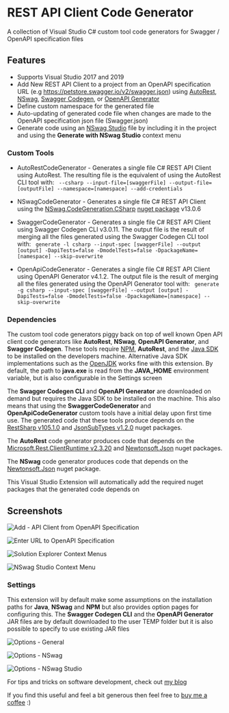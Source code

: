 # REST API Client Code Generator
A collection of Visual Studio C# custom tool code generators for Swagger / OpenAPI specification files

## Features

- Supports Visual Studio 2017 and 2019
- Add New REST API Client to a project from an OpenAPI specification URL (e.g https://petstore.swagger.io/v2/swagger.json) using [AutoRest](https://github.com/Azure/autorest), [NSwag](https://github.com/RicoSuter/NSwag), [Swagger Codegen](https://github.com/swagger-api/swagger-codegen), or [OpenAPI Generator](https://github.com/OpenAPITools/openapi-generator)
- Define custom namespace for the generated file
- Auto-updating of generated code file when changes are made to the OpenAPI specification json file (Swagger.json)
- Generate code using an [NSwag Studio](https://github.com/RicoSuter/NSwag/wiki/NSwagStudio) file by including it in the project and using the **Generate with NSwag Studio** context menu


### Custom Tools

- AutoRestCodeGenerator - Generates a single file C# REST API Client using AutoRest. 
The resulting file is the equivalent of using the AutoRest CLI tool with:
` --csharp --input-file=[swaggerFile] --output-file=[outputFile] --namespace=[namespace] --add-credentials`

- NSwagCodeGenerator - Generates a single file C# REST API Client using the [NSwag.CodeGeneration.CSharp](https://github.com/RSuter/NSwag/wiki/SwaggerToCSharpClientGenerator) [nuget package](https://www.nuget.org/packages/NSwag.CodeGeneration.CSharp/) v13.0.6

- SwaggerCodeGenerator - Generates a single file C# REST API Client using Swagger Codegen CLI v3.0.11.
The output file is the result of merging all the files generated using the Swagger Codegen CLI tool with:
` generate -l csharp --input-spec [swaggerFile] --output [output] -DapiTests=false -DmodelTests=false -DpackageName=[namespace] --skip-overwrite`

- OpenApiCodeGenerator - Generates a single file C# REST API Client using OpenAPI Generator v4.1.2.
The output file is the result of merging all the files generated using the OpenAPI Generator tool with:
` generate -g csharp --input-spec [swaggerFile] --output [output] -DapiTests=false -DmodelTests=false -DpackageName=[namespace] --skip-overwrite`


### Dependencies

The custom tool code generators piggy back on top of well known Open API client code generators like **AutoRest**, **NSwag**, **OpenAPI Generator**, and **Swagger Codegen**. These tools require [NPM](https://www.npmjs.com/get-npm), **AutoRest**, and the [Java SDK](https://java.com/en/download/manual.jsp) to be installed on the developers machine. Alternative Java SDK implementations such as the [OpenJDK](https://adoptopenjdk.net) works fine with this extension. By default, the path to **java.exe** is read from the **JAVA_HOME** environment variable, but is also configurable in the Settings screen

The **Swagger Codegen CLI** and **OpenAPI Generator** are downloaded on demand but requires the Java SDK to be installed on the machine. This also means that using the **SwaggerCodeGenerator** and **OpenApiCodeGenerator** custom tools have a initial delay upon first time use. The generated code that these tools produce depends on the [RestSharp v105.1.0](https://www.nuget.org/packages/RestSharp/105.1.0) and [JsonSubTypes v1.2.0](https://www.nuget.org/packages/JsonSubTypes/1.2.0) nuget packages. 

The **AutoRest** code generator produces code that depends on the [Microsoft.Rest.ClientRuntime v2.3.20](https://www.nuget.org/packages/Microsoft.Rest.ClientRuntime/2.3.20) and [Newtonsoft.Json](https://www.nuget.org/packages/Newtonsoft.Json/12.0.2) nuget packages. 

The **NSwag** code generator produces code that depends on the [Newtonsoft.Json](https://www.nuget.org/packages/Newtonsoft.Json/12.0.2) nuget package.

This Visual Studio Extension will automatically add the required nuget packages that the generated code depends on


## Screenshots

![Add - API Client from OpenAPI Specification](https://github.com/christianhelle/apiclientcodegen/raw/master/images/add-new-menu.png)

![Enter URL to OpenAPI Specification](https://github.com/christianhelle/apiclientcodegen/raw/master/images/add-new-dialog.png)

![Solution Explorer Context Menus](https://github.com/christianhelle/apiclientcodegen/raw/master/images/solution-explorer-context-menu.jpg)

![NSwag Studio Context Menu](https://github.com/christianhelle/apiclientcodegen/raw/master/images/nswagstudio-context-menu.jpg)


### Settings

This extension will by default make some assumptions on the installation paths for **Java**, **NSwag** and **NPM** but also provides option pages for configuring this. The **Swagger Codegen CLI** and the **OpenAPI Generator** JAR files are by default downloaded to the user TEMP folder but it is also possible to specify to use existing JAR files

![Options - General](https://github.com/christianhelle/apiclientcodegen/raw/master/images/options-general.png)

![Options - NSwag](https://github.com/christianhelle/apiclientcodegen/raw/master/images/options-nswag.png)

![Options - NSwag Studio](https://github.com/christianhelle/apiclientcodegen/raw/master/images/options-nswagstudio.png)


For tips and tricks on software development, check out [my blog](https://christian-helle.blogspot.com)

If you find this useful and feel a bit generous then feel free to [buy me a coffee](https://www.buymeacoffee.com/christianhelle) :)

